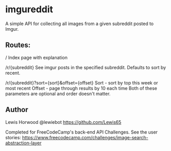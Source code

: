 # imgureddit
A simple API for collecting all images from a given subreddit posted to Imgur.

## Routes:
/
Index page with explanation

/r/{subreddit}
See imgur posts in the specified subreddit. Defaults to sort by recent.

/r/{subreddit}?sort={sort}&offset={offset}
Sort - sort by top this week or most recent
Offset - page through results by 10 each time
Both of these parameters are optional and order doesn't matter.


## Author
Lewis Horwood
@lewiebot
https://github.com/Lewis65

Completed for FreeCodeCamp's back-end API Challenges.
See the user stories: https://www.freecodecamp.com/challenges/image-search-abstraction-layer
